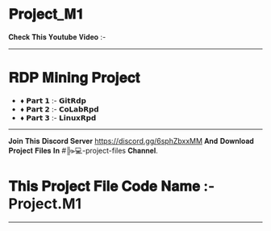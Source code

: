 # 𝐏𝐫𝐨𝐣𝐞𝐜𝐭_𝐌𝟏
𝐂𝐡𝐞𝐜𝐤 𝐓𝐡𝐢𝐬 𝐘𝐨𝐮𝐭𝐮𝐛𝐞 𝐕𝐢𝐝𝐞𝐨 :- 
-  ----------
# 𝐑𝐃𝐏 𝐌𝐢𝐧𝐢𝐧𝐠 𝐏𝐫𝐨𝐣𝐞𝐜𝐭
- ♦ 𝗣𝗮𝗿𝘁 𝟭 :- 𝗚𝗶𝘁𝗥𝗱𝗽
- ♦ 𝗣𝗮𝗿𝘁 𝟮 :- 𝗖𝗼𝗟𝗮𝗯𝗥𝗽𝗱
- ♦ 𝗣𝗮𝗿𝘁 𝟯 :- 𝗟𝗶𝗻𝘂𝘅𝗥𝗽𝗱
-  ----------
𝐉𝐨𝐢𝐧 𝐓𝐡𝐢𝐬 𝐃𝐢𝐬𝐜𝐨𝐫𝐝 𝐒𝐞𝐫𝐯𝐞𝐫 https://discord.gg/6sphZbxxMM 𝐀𝐧𝐝 𝐃𝐨𝐰𝐧𝐥𝐨𝐚𝐝 𝐏𝐫𝐨𝐣𝐞𝐜𝐭 𝐅𝐢𝐥𝐞𝐬 𝐈𝐧 #╠⫸💻-project-files 𝐂𝐡𝐚𝐧𝐧𝐞𝐥.
# 𝐓𝐡𝐢𝐬 𝐏𝐫𝐨𝐣𝐞𝐜𝐭 𝐅𝐢𝐥𝐞 𝐂𝐨𝐝𝐞 𝐍𝐚𝐦𝐞 :- Project.M1
-  ----------
